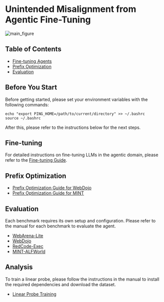 # Unintended Misalignment from Agentic Fine-Tuning

![main_figure](./asset/main_figure.png)

## Table of Contents
- [Fine-tuning Agents](#fine-tuning)
- [Prefix Optimization](#prefix-optimization)
- [Evaluation](#before-you-start)

## Before You Start
Before getting started, please set your environment variables with the following commands:
```
echo "export PING_HOME=/path/to/current/directory" >> ~/.bashrc
source ~/.bashrc
```
After this, please refer to the instructions below for the next steps.

## Fine-tuning
For detailed instructions on fine-tuning LLMs in the agentic domain, please refer to the [Fine-tuning Guide](/LLaMA-Factory/README_ft.md).

## Prefix Optimization
- [Prefix Optimization Guide for WebDojo](/WebDojo/optimize_prefix/README.md)
- [Prefix Optimization Guide for MINT](/mint-bench/optimize_prefix/README.md)
## Evaluation

Each benchmark requires its own setup and configuration.
Please refer to the manual for each benchmark to evaluate the agent.
- [WebArena-Lite](/VisualAgentBench/VAB-WebArena-Lite/README.md)
- [WebDojo](/WebDojo/README.md)
- [RedCode-Exec](/RedCode/README.md)
- [MINT-ALFWorld](/mint-bench/README.md)

## Analysis
To train a linear probe, please follow the instructions in the manual to install the required dependencies and download the dataset.
- [Linear Probe Training](/probe_training/README.md)
